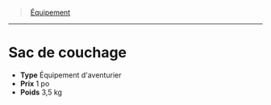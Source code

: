 ﻿---
!EquipmentItem
Type: Équipement d'aventurier
Price: 1 po
Weight: 3,5 kg
Id: equipment_hd.md#sac-de-couchage
ParentLink: equipment_hd.md#Équipement
Name: Sac de couchage
ParentName: Équipement
NameLevel: 1
Attributes: {}
---
> [Équipement](hd_equipment.md)

---

# Sac de couchage

- **Type** Équipement d'aventurier
- **Prix** 1 po
- **Poids** 3,5 kg

